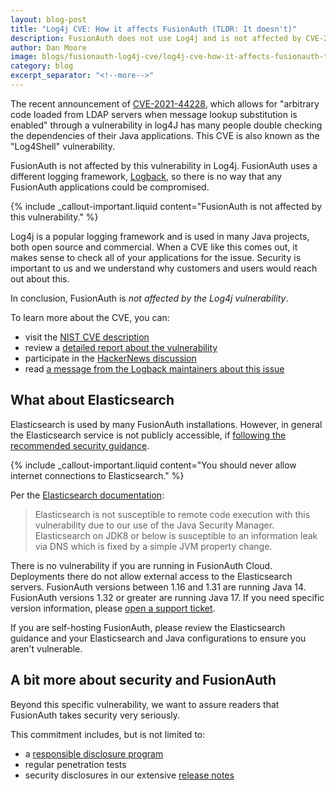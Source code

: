 ```yaml
---
layout: blog-post
title: "Log4j CVE: How it affects FusionAuth (TLDR: It doesn't)"
description: FusionAuth does not use Log4j and is not affected by CVE-2021-44228
author: Dan Moore
image: blogs/fusionauth-log4j-cve/log4j-cve-how-it-affects-fusionauth-tldr-it-doesnt-header-image.png
category: blog
excerpt_separator: "<!--more-->"
---
```


The recent announcement of [CVE-2021-44228](https://nvd.nist.gov/vuln/detail/CVE-2021-44228), which allows for "arbitrary code loaded from LDAP servers when message lookup substitution is enabled" through a vulnerability in log4J has many people double checking the dependencies of their Java applications. This CVE is also known as the "Log4Shell" vulnerability.

FusionAuth is not affected by this vulnerability in Log4j. FusionAuth uses a different logging framework, [Logback](http://logback.qos.ch/), so there is no way that any FusionAuth applications could be compromised. 

<!--more-->

{% include _callout-important.liquid content="FusionAuth is not affected by this vulnerability." %}

Log4j is a popular logging framework and is used in many Java projects, both open source and commercial. When a CVE like this comes out, it makes sense to check all of your applications for the issue. Security is important to us and we understand why customers and users would reach out about this.

In conclusion, FusionAuth is *not affected by the Log4j vulnerability*.

To learn more about the CVE, you can:

* visit the [NIST CVE description](https://nvd.nist.gov/vuln/detail/CVE-2021-44228)
* review a [detailed report about the vulnerability](https://www.lunasec.io/docs/blog/log4j-zero-day/)
* participate in the [HackerNews discussion](https://news.ycombinator.com/item?id=29504755)
* read [a message from the Logback maintainers about this issue](http://mailman.qos.ch/pipermail/announce/2021/000163.html)

## What about Elasticsearch

Elasticsearch is used by many FusionAuth installations. However, in general the Elasticsearch service is not publicly accessible, if [following the recommended security guidance](/docs/v1/tech/installation-guide/securing/).

{% include _callout-important.liquid content="You should never allow internet connections to Elasticsearch." %}

Per the [Elasticsearch documentation](https://discuss.elastic.co/t/apache-log4j2-remote-code-execution-rce-vulnerability-cve-2021-44228-esa-2021-31/291476):

> Elasticsearch is not susceptible to remote code execution with this vulnerability due to our use of the Java Security Manager. Elasticsearch on JDK8 or below is susceptible to an information leak via DNS which is fixed by a simple JVM property change.

There is no vulnerability if you are running in FusionAuth Cloud. Deployments there do not allow external access to the Elasticsearch servers. FusionAuth versions between 1.16 and 1.31 are running Java 14. FusionAuth versions 1.32 or greater are running Java 17. If you need specific version information, please [open a support ticket](https://account.fusionauth.io/account/support/).

If you are self-hosting FusionAuth, please review the Elasticsearch guidance and your Elasticsearch and Java configurations to ensure you aren't vulnerable.

## A bit more about security and FusionAuth

Beyond this specific vulnerability, we want to assure readers that FusionAuth takes security very seriously. 

This commitment includes, but is not limited to:

* a [responsible disclosure program](/security/)
* regular penetration tests
* security disclosures in our extensive [release notes](/docs/v1/tech/release-notes/)


